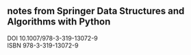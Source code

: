 ## notes from Springer Data Structures and Algorithms with Python  
DOI 10.1007/978-3-319-13072-9  
ISBN 978-3-319-13072-9
